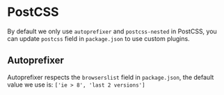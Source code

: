 # PostCSS

By default we only use `autoprefixer` and `postcss-nested` in PostCSS,
you can update `postcss` field in `package.json` to use custom plugins.

## Autoprefixer

Autoprefixer respects the `browserslist` field in `package.json`, the default value we use is: `['ie > 8', 'last 2 versions']`
